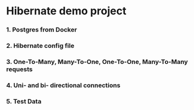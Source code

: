 # Hibernate demo project #
### 1. Postgres from Docker ###
### 2. Hibernate config file ###
### 3. One-To-Many, Many-To-One, One-To-One, Many-To-Many requests ###
### 4. Uni- and bi- directional connections ###
### 5. Test Data ###
